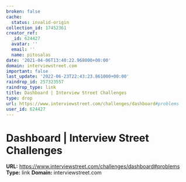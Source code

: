 ```yaml
---
broken: false
cache:
  status: invalid-origin
collection_id: 17452361
creator_ref:
  _id: 624427
  avatar: ''
  email: ''
  name: pitosalas
date: '2021-04-06T13:40:22.968000+00:00'
domain: interviewstreet.com
important: false
last_update: '2022-06-23T22:43:23.861000+00:00'
raindrop_id: 257323557
raindrop_type: link
title: Dashboard | Interview Street Challenges
type: drop
url: https://www.interviewstreet.com/challenges/dashboard#problems
user_id: 624427
---
```


# Dashboard | Interview Street Challenges

**URL:** https://www.interviewstreet.com/challenges/dashboard#problems
**Type:** link
**Domain:** interviewstreet.com
